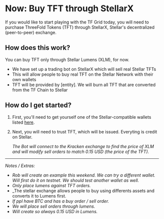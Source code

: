 # Now: Buy TFT through StellarX

If you would like to start playing with the TF Grid today, you will need to purchase ThreeFold Tokens (TFT) through StellarX, Stellar's decentralized (peer-to-peer) exchange.

## How does this work?
You can buy TFT only through Stellar Lumens (XLM), for now.

- We have set up a trading bot on StellarX which will sell real Stellar TFTs
- This will allow people to buy real TFT on the Stellar Network with their own wallets
- TFT will be provided by [entity]. We will burn all TFT that are converted from the TF Chain to Stellar


## How do I get started?
1. First, you'll need to get yourself one of the Stellar-compatible wallets listed [here](https://www.stellar.org/lumens/wallets).

2. Next, you will need to trust TFT, which will be issued. Everyting is credit on Stellar.

    _The Bot will connect to the Kracken exchange to find the price of XLM and will modify sell orders to match 0.15 USD (the price of the TFT)._

-----

_Notes / Extras:_

- _Rob will create an example this weekend. We can try a different wallet. Will first do it on testnet. We should test another wallet as well._
- _Only place lumens against TFT orders._
- _The stellar exchange allows people to buy using differents assets and converts it to Lumens first. 
- _If ppl have BTC and has a buy order / sell order._
- _We will place sell orders through lumens._
- _Will create so always 0.15 USD in Lumens._
